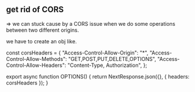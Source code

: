 ## get rid of CORS

=> we can stuck cause by a CORS issue when we do some operations between two different origins.

we have to create an obj like.

const corsHeaders = {
  "Access-Control-Allow-Origin": "*",
  "Access-Control-Allow-Methods": "GET,POST,PUT,DELETE,OPTIONS",
  "Access-Control-Allow-Headers": "Content-Type, Authorization",
};

export async function OPTIONS() {
  return NextResponse.json({}, { headers: corsHeaders });
}
